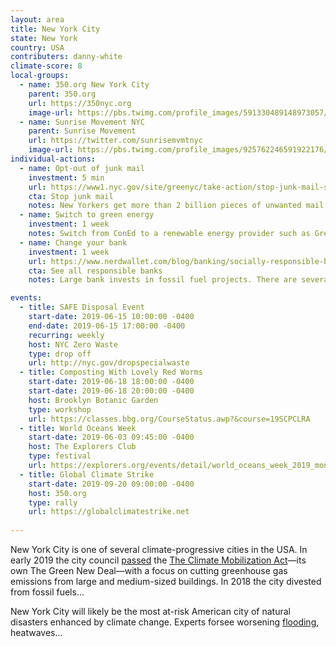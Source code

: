 ```yaml
---
layout: area
title: New York City
state: New York
country: USA
contributers: danny-white
climate-score: 8
local-groups: 
  - name: 350.org New York City
    parent: 350.org
    url: https://350nyc.org
    image-url: https://pbs.twimg.com/profile_images/591330489148973057/vF4ZAhUB_400x400.png
  - name: Sunrise Movement NYC
    parent: Sunrise Movement
    url: https://twitter.com/sunrisemvmtnyc
    image-url: https://pbs.twimg.com/profile_images/925762246591922176/ZXkD9xVi_400x400.jpg
individual-actions:
  - name: Opt-out of junk mail
    investment: 5 min
    url: https://www1.nyc.gov/site/greenyc/take-action/stop-junk-mail-signup.page
    cta: Stop junk mail
    notes: New Yorkers get more than 2 billion pieces of unwanted mail a year. You can take a simple step to stop the hundreds of pieces of unwanted catalogs and other mail cluttering your mailbox.
  - name: Switch to green energy
    investment: 1 week
    notes: Switch from ConEd to a renewable energy provider such as Green Mountain Energy.
  - name: Change your bank
    investment: 1 week
    url: https://www.nerdwallet.com/blog/banking/socially-responsible-banks/
    cta: See all responsible banks
    notes: Large bank invests in fossil fuel projects. There are several environmentally-responsible bank or credit union for New Yorkers to switch to. They include Amalgamated Bank and Spring Bank.

events:
  - title: SAFE Disposal Event
    start-date: 2019-06-15 10:00:00 -0400
    end-date: 2019-06-15 17:00:00 -0400
    recurring: weekly
    host: NYC Zero Waste
    type: drop off
    url: http://nyc.gov/dropspecialwaste
  - title: Composting With Lovely Red Worms
    start-date: 2019-06-18 18:00:00 -0400
    start-date: 2019-06-18 20:00:00 -0400
    host: Brooklyn Botanic Garden
    type: workshop
    url: https://classes.bbg.org/CourseStatus.awp?&course=19SCPCLRA
  - title: World Oceans Week
    start-date: 2019-06-03 09:45:00 -0400
    host: The Explorers Club
    type: festival
    url: https://explorers.org/events/detail/world_oceans_week_2019_monday
  - title: Global Climate Strike
    start-date: 2019-09-20 09:00:00 -0400
    host: 350.org
    type: rally
    url: https://globalclimatestrike.net
  
---
```

New York City is one of several climate-progressive cities in the USA. In early 2019 the city council [passed](https://iqconnect.lmhostediq.com/iqextranet/view_newsletter.aspx?id=160636&c=NYCCSPK#climate) the [The Climate Mobilization Act](https://www.ecowatch.com/a-green-new-deal-for-new-york-city-2635360256.html)—its own The Green New Deal—with a focus on cutting greenhouse gas emissions from large and medium-sized buildings. In 2018 the city divested from fossil fuels...

New York City will likely be the most at-risk American city of natural disasters enhanced by climate change. Experts forsee worsening [flooding](http://ccir.ciesin.columbia.edu/nyc/ccir-ny_q2d.html), heatwaves...